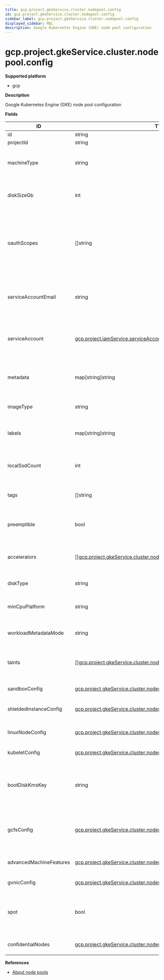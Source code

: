 ```yaml
---
title: gcp.project.gkeService.cluster.nodepool.config
id: gcp.project.gkeService.cluster.nodepool.config
sidebar_label: gcp.project.gkeService.cluster.nodepool.config
displayed_sidebar: MQL
description: Google Kubernetes Engine (GKE) node pool configuration
---
```


# gcp.project.gkeService.cluster.nodepool.config

**Supported platform**

- gcp

**Description**

Google Kubernetes Engine (GKE) node pool configuration

**Fields**

| ID                      | TYPE                                                                                                                                                | DESCRIPTION                                                                                                  |
| ----------------------- | --------------------------------------------------------------------------------------------------------------------------------------------------- | ------------------------------------------------------------------------------------------------------------ |
| id                      | string                                                                                                                                              | Internal ID                                                                                                  |
| projectId               | string                                                                                                                                              | Project ID                                                                                                   |
| machineType             | string                                                                                                                                              | The name of a Google Compute Engine machine type                                                             |
| diskSizeGb              | int                                                                                                                                                 | Size of the disk attached to each node, specified in GB                                                      |
| oauthScopes             | &#91;&#93;string                                                                                                                                    | The set of Google API scopes to be made available on all of the node VMs under the "default" service account |
| serviceAccountEmail     | string                                                                                                                                              | Email of the Google Cloud Platform Service Account to be used by the node VMs                                |
| serviceAccount          | [gcp.project.iamService.serviceAccount](gcp.project.iamservice.serviceaccount.md)                                                                   | Google Cloud Platform Service Account to be used by the node VMs                                             |
| metadata                | map[string]string                                                                                                                                   | The metadata key/value pairs assigned to instances in the cluster                                            |
| imageType               | string                                                                                                                                              | The image type to use for this node                                                                          |
| labels                  | map[string]string                                                                                                                                   | The map of Kubernetes labels to be applied to each node                                                      |
| localSsdCount           | int                                                                                                                                                 | The number of local SSD disks to be attached to the node                                                     |
| tags                    | &#91;&#93;string                                                                                                                                    | The list of instance tags applied to all nodes                                                               |
| preemptible             | bool                                                                                                                                                | Whether the nodes are created as preemptible VM instances.                                                   |
| accelerators            | &#91;&#93;[gcp.project.gkeService.cluster.nodepool.config.accelerator](gcp.project.gkeservice.cluster.nodepool.config.accelerator.md)               | A list of hardware accelerators to attach to each node                                                       |
| diskType                | string                                                                                                                                              | Type of the disk attached to each node                                                                       |
| minCpuPlatform          | string                                                                                                                                              | Minimum CPU platform to be used by this instance                                                             |
| workloadMetadataMode    | string                                                                                                                                              | The workload metadata mode for this node                                                                     |
| taints                  | &#91;&#93;[gcp.project.gkeService.cluster.nodepool.config.nodeTaint](gcp.project.gkeservice.cluster.nodepool.config.nodetaint.md)                   | List of Kubernetes taints to be applied to each node                                                         |
| sandboxConfig           | [gcp.project.gkeService.cluster.nodepool.config.sandboxConfig](gcp.project.gkeservice.cluster.nodepool.config.sandboxconfig.md)                     | Sandbox configuration for this node                                                                          |
| shieldedInstanceConfig  | [gcp.project.gkeService.cluster.nodepool.config.shieldedInstanceConfig](gcp.project.gkeservice.cluster.nodepool.config.shieldedinstanceconfig.md)   | Shielded instance configuration                                                                              |
| linuxNodeConfig         | [gcp.project.gkeService.cluster.nodepool.config.linuxNodeConfig](gcp.project.gkeservice.cluster.nodepool.config.linuxnodeconfig.md)                 | Parameters that can be configured on Linux nodes                                                             |
| kubeletConfig           | [gcp.project.gkeService.cluster.nodepool.config.kubeletConfig](gcp.project.gkeservice.cluster.nodepool.config.kubeletconfig.md)                     | Node kubelet configs                                                                                         |
| bootDiskKmsKey          | string                                                                                                                                              | The Customer Managed Encryption Key used to encrypt the boot disk attached to each node                      |
| gcfsConfig              | [gcp.project.gkeService.cluster.nodepool.config.gcfsConfig](gcp.project.gkeservice.cluster.nodepool.config.gcfsconfig.md)                           | Google Container File System (image streaming) configuration                                                 |
| advancedMachineFeatures | [gcp.project.gkeService.cluster.nodepool.config.advancedMachineFeatures](gcp.project.gkeservice.cluster.nodepool.config.advancedmachinefeatures.md) | Advanced features for the Compute Engine VM                                                                  |
| gvnicConfig             | [gcp.project.gkeService.cluster.nodepool.config.gvnicConfig](gcp.project.gkeservice.cluster.nodepool.config.gvnicconfig.md)                         | gVNIC configuration                                                                                          |
| spot                    | bool                                                                                                                                                | Spot flag for enabling Spot VM, which is a rebrand of the existing preemptible flag                          |
| confidentialNodes       | [gcp.project.gkeService.cluster.nodepool.config.confidentialNodes](gcp.project.gkeservice.cluster.nodepool.config.confidentialnodes.md)             | Confidential nodes configuration                                                                             |

**References**

- [About node pools](https://cloud.google.com/kubernetes-engine/docs/concepts/node-pools)
